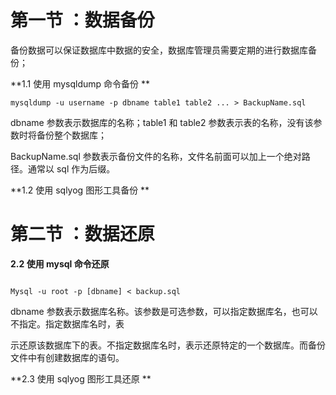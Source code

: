 # 第一节 ：数据备份

备份数据可以保证数据库中数据的安全，数据库管理员需要定期的进行数据库备份；

**1.1 使用 mysqldump 命令备份**

```
mysqldump -u username -p dbname table1 table2 ... > BackupName.sql
```

dbname 参数表示数据库的名称；table1 和 table2 参数表示表的名称，没有该参数时将备份整个数据库；

BackupName.sql 参数表示备份文件的名称，文件名前面可以加上一个绝对路径。通常以 sql 作为后缀。

**1.2 使用 sqlyog 图形工具备份**

# 第二节 ：数据还原

**2.2 使用 mysql 命令还原**

```
Mysql -u root -p [dbname] < backup.sql
```

dbname 参数表示数据库名称。该参数是可选参数，可以指定数据库名，也可以不指定。指定数据库名时，表

示还原该数据库下的表。不指定数据库名时，表示还原特定的一个数据库。而备份文件中有创建数据库的语句。

**2.3 使用 sqlyog 图形工具还原**




